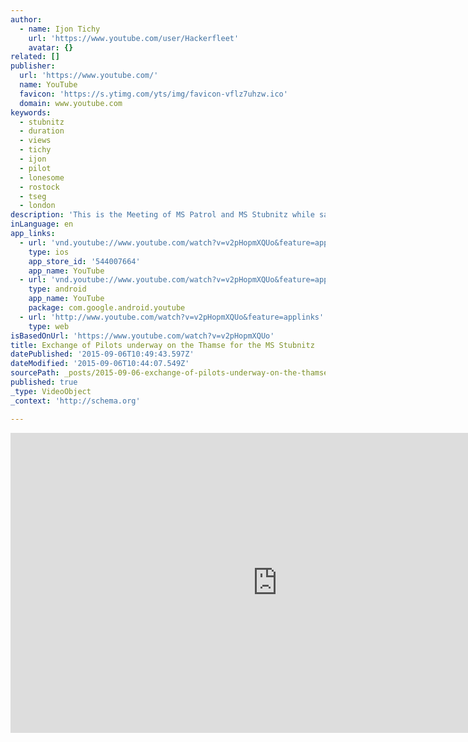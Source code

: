 ```yaml
---
author:
  - name: Ijon Tichy
    url: 'https://www.youtube.com/user/Hackerfleet'
    avatar: {}
related: []
publisher:
  url: 'https://www.youtube.com/'
  name: YouTube
  favicon: 'https://s.ytimg.com/yts/img/favicon-vflz7uhzw.ico'
  domain: www.youtube.com
keywords:
  - stubnitz
  - duration
  - views
  - tichy
  - ijon
  - pilot
  - lonesome
  - rostock
  - tseg
  - london
description: 'This is the Meeting of MS Patrol and MS Stubnitz while sailing on the river Thamse. The new Pilot will pilot MS Stubnitz most of the way to the North Sea, while the old Pilot has done the Job for all the way out of London.'
inLanguage: en
app_links:
  - url: 'vnd.youtube://www.youtube.com/watch?v=v2pHopmXQUo&feature=applinks'
    type: ios
    app_store_id: '544007664'
    app_name: YouTube
  - url: 'vnd.youtube://www.youtube.com/watch?v=v2pHopmXQUo&feature=applinks'
    type: android
    app_name: YouTube
    package: com.google.android.youtube
  - url: 'http://www.youtube.com/watch?v=v2pHopmXQUo&feature=applinks'
    type: web
isBasedOnUrl: 'https://www.youtube.com/watch?v=v2pHopmXQUo'
title: Exchange of Pilots underway on the Thamse for the MS Stubnitz
datePublished: '2015-09-06T10:49:43.597Z'
dateModified: '2015-09-06T10:44:07.549Z'
sourcePath: _posts/2015-09-06-exchange-of-pilots-underway-on-the-thamse-for-the-ms-stubnit.md
published: true
_type: VideoObject
_context: 'http://schema.org'

---
```

<iframe src="https://cdn.embedly.com/widgets/media.html?src=https%3A%2F%2Fwww.youtube.com%2Fembed%2Fv2pHopmXQUo%3Ffeature%3Doembed&amp;url=https%3A%2F%2Fwww.youtube.com%2Fwatch%3Fv%3Dv2pHopmXQUo&amp;image=https%3A%2F%2Fi.ytimg.com%2Fvi%2Fv2pHopmXQUo%2Fhqdefault.jpg&amp;key=b7d04c9b404c499eba89ee7072e1c4f7&amp;type=text%2Fhtml&amp;schema=youtube" width="854" height="480" scrolling="no" frameborder="0" allowfullscreen="allowfullscreen" style=""></iframe>
